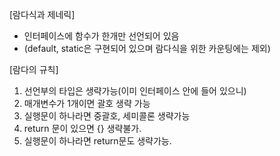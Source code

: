 [람다식과 제네릭]
- 인터페이스에 함수가 한개만 선언되어 있음
- (default, static은 구현되어 있으며 람다식을 위한 카운팅에는 제외)

[람다의 규칙]
1. 선언부의 타입은 생략가능(이미 인터페이스 안에 들어 있으니)
2. 매개변수가 1개이면 괄호 생략 가능
3. 실행문이 하나라면 중괄호, 세미콜론 생략가능
4. return 문이 있으면 {} 생략불가.
5. 실행문이 하나라면 return문도 생략가능.
